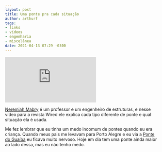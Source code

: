 ```yaml
---
layout: post
title: Uma ponte pra cada situação
author: arthurf
tags:
- links
- vídeos
- engenharia
- miscelânea
date: 2021-04-13 07:29 -0300
---
```

<iframe class="full-width" src="https://www.youtube-nocookie.com/embed/1bUnFjMOrPs" title="Reprodutor de vídeos do YouTube" frameborder="0" allow="accelerometer; autoplay; clipboard-write; encrypted-media; gyroscope; picture-in-picture" allowfullscreen></iframe>

[Neremiah Mabry](https://www.nehemiahmabry.com/) é um professor e um engenheiro de estruturas, e nesse vídeo para a revista Wired ele explica cada tipo diferente de ponte e qual situação ela é usada.

Me fez lembrar que eu tinha um medo incomum de pontes quando eu era criança. Quando meus pais me levavam para Porto Alegre e eu via a [Ponte do Guaíba](https://pt.wikipedia.org/wiki/Ponte_do_Gua%C3%ADba) eu ficava muito nervoso. Hoje em dia tem uma ponte ainda maior ao lado dessa, mas eu não tenho medo.
